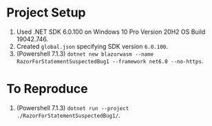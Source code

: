 # Project Setup

1. Used .NET SDK 6.0.100 on Windows 10 Pro Version 20H2 OS Build 19042.746.
2. Created `global.json` specifying SDK version `6.0.100`.
3. (Powershell 7.1.3) `dotnet new blazorwasm --name RazorForStatementSuspectedBug1 --framework net6.0 --no-https`.

# To Reproduce
1. (Powershell 7.1.3) `dotnet run --project ./RazorForStatementSuspectedBug1/`.
